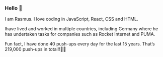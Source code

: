 ### Hello 👋

I am Rasmus. I love coding in JavaScript, React, CSS and HTML. 

Ihave lived and worked in multiple countries, including Germany where he has undertaken tasks for companies such as Rocket Internet and PUMA.

Fun fact, I have done 40 push-ups every day for the last 15 years. That’s 219,000 push-ups in total!!💪💪
